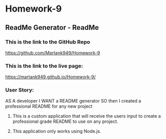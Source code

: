 # Homework-9

## ReadMe Generator - ReadMe

### This is the link to the GitHub Repo
https://github.com/Martank949/Homework-9

### This is the link to the live page:
https://martank949.github.io/Homework-9/

### User Story:
AS A developer
I WANT a README generator
SO then I created a professional README for any new project


1) This is a custom application that will receive the users input to create a professional grade README to use on any project. 

2) This application only works using Node.js.

